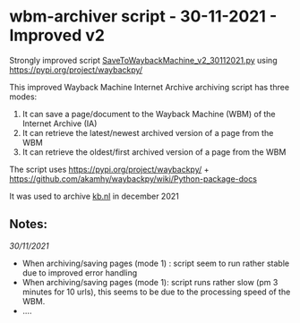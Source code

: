 # wbm-archiver script - 30-11-2021 - Improved v2
Strongly improved script [SaveToWaybackMachine_v2_30112021.py](wbm-archiver_v2_30112021/SaveToWaybackMachine_v2_30112021.py) using https://pypi.org/project/waybackpy/ 

This improved Wayback Machine Internet Archive archiving script has three modes:
1) It can save a page/document to the Wayback Machine (WBM) of the Internet Archive (IA)
2) It can retrieve the latest/newest archived version of a page from the WBM
3) It can retrieve the oldest/first archived version of a page from the WBM

The script uses https://pypi.org/project/waybackpy/ + https://github.com/akamhy/waybackpy/wiki/Python-package-docs

It was used to archive [kb.nl](../kb.nl) in december 2021

## Notes:
*30/11/2021*
* When archiving/saving pages (mode 1) : script seem to run rather stable due to improved error handling
* When archiving/saving pages (mode 1): script runs rather slow  (pm 3 minutes for 10 urls), this seems to be due to the
  processing speed of the WBM.
* ....
